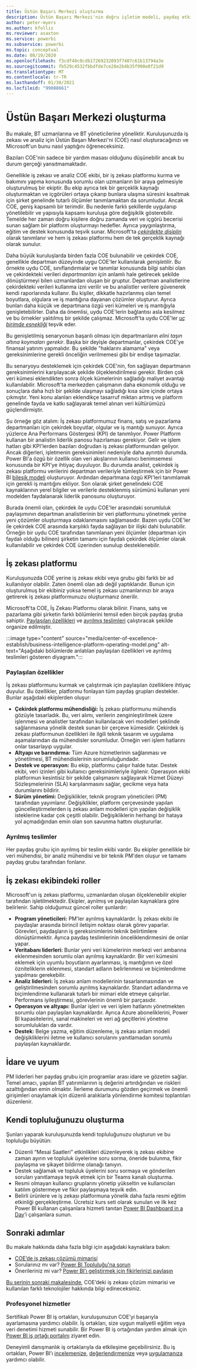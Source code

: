 ```yaml
---
title: Üstün Başarı Merkezi oluşturma
description: Üstün Başarı Merkezi'nin doğru işletim modeli, paydaş etkileşimi, paylaşılan ve ayrılmış yatırımlar sayesinde Microsoft'un sahip olduğu verilerden içgörü elde etmesini sağlayacak standartlaştırılmış analiz ve veri platformu oluşturmasına nasıl yardımcı olduğunu öğrenin.
author: peter-myers
ms.author: kfollis
ms.reviewer: asaxton
ms.service: powerbi
ms.subservice: powerbi
ms.topic: conceptual
ms.date: 08/19/2020
ms.openlocfilehash: f3cdf40c0cdb17269232093f7407c61b13794a3e
ms.sourcegitcommit: fb529c4532fbbdfde7ce28e2b4b35f990e8f21d9
ms.translationtype: MT
ms.contentlocale: tr-TR
ms.lasthandoff: 01/30/2021
ms.locfileid: "99088661"
---
```

# <a name="establish-a-center-of-excellence"></a>Üstün Başarı Merkezi oluşturma

Bu makale, BT uzmanlarına ve BT yöneticilerine yöneliktir. Kuruluşunuzda iş zekası ve analiz için Üstün Başarı Merkezi'ni (COE) nasıl oluşturacağınızı ve Microsoft'un bunu nasıl yaptığını öğreneceksiniz.

Bazıları COE'nin sadece bir yardım masası olduğunu düşünebilir ancak bu durum gerçeği yansıtmamaktadır.

Genellikle iş zekası ve analiz COE ekibi, bir iş zekası platformu kurma ve bakımını yapma konusunda sorumlu olan uzmanların bir araya gelmesiyle oluşturulmuş bir ekiptir. Bu ekip ayrıca tek bir gerçeklik kaynağı oluşturmaktan ve içgörüleri ortaya çıkarıp bunlara ulaşma süresini kısaltmak için şirket genelinde tutarlı ölçümler tanımlamaktan da sorumludur. Ancak COE, geniş kapsamlı bir terimdir. Bu nedenle farklı şekillerde uygulanıp yönetilebilir ve yapısıyla kapsamı kuruluşa göre değişiklik gösterebilir. Temelde her zaman doğru kişilere doğru zamanda veri ve içgörü becerisi sunan sağlam bir platform oluşturmayı hedefler. Ayrıca yaygınlaştırma, eğitim ve destek konusunda teşvik sunar. Microsoft'ta _[çekirdekte disiplin](center-of-excellence-microsoft-business-intelligence-transformation.md#discipline-at-the-core)_ olarak tanımlanır ve hem iş zekası platformu hem de tek gerçeklik kaynağı olarak sunulur.

Daha büyük kuruluşlarda birden fazla COE bulunabilir ve çekirdek COE, genellikle departman düzeyinde uygu COE'ler kullanılarak _genişletilir_. Bu örnekte uydu COE, sınıflandırmalar ve tanımlar konusunda bilgi sahibi olan ve çekirdekteki verileri _departmanları için_ anlamlı hale getirecek şekilde dönüştürmeyi bilen uzmanlardan oluşan bir gruptur. Departman analistlerine çekirdekteki verileri kullanma izni verilir ve bu analistler verilere güvenerek kendi raporlarında kullanır. Bu kişiler, dikkatle hazırlanmış olan temel boyutlara, olgulara ve iş mantığına dayanan çözümler oluşturur. Ayrıca bunları daha küçük ve departmana özgü veri kümeleri ve iş mantığıyla genişletebilirler. Daha da önemlisi, uydu COE'lerin bağlantısı asla kesilmez ve bu örnekler yalıtılmış bir şekilde çalışmaz. Microsoft'ta uydu COE'ler _[uç birimde esnekliği](center-of-excellence-microsoft-business-intelligence-transformation.md#flexibility-at-the-edge)_ teşvik eder.

Bu genişletilmiş senaryonun başarılı olması için departmanların _elini taşın altına koymaları gerekir_. Başka bir deyişle departmanlar, çekirdek COE'ye finansal yatırım yapmalıdır. Bu şekilde "haklarını alamama" veya gereksinimlerine gerekli önceliğin verilmemesi gibi bir endişe taşımazlar.

Bu senaryoyu desteklemek için çekirdek COE'nin, fon sağlayan departmanın gereksinimlerini karşılayacak şekilde ölçeklendirilmesi gerekir. Birden çok veri kümesi eklendikten sonra ölçek kümelerinin sağladığı maliyet avantajı kullanılabilir. Microsoft'ta merkezden çalışmanın daha ekonomik olduğu ve sonuçlara daha hızlı bir şekilde ulaşmayı sağladığı kısa süre içinde ortaya çıkmıştır. Yeni konu alanları eklendikçe tasarruf miktarı artmış ve platform genelinde fayda ve katkı sağlayarak temel alınan veri kültürümüzü güçlendirmiştir.

Şu örneğe göz atalım: İş zekası platformumuz finans, satış ve pazarlama departmanları için çekirdek boyutlar, olgular ve iş mantığı sunuyor. Ayrıca yüzlerce Ana Performans Göstergesi (KPI) de tanımlıyor. Power Platform kullanan bir analistin liderlik panosu hazırlaması gerekiyor. Gelir ve işlem hatları gibi KPI'lerden bazıları doğrudan iş zekası platformundan geliyor. Ancak diğerleri, işletmenin gereksinimleri nedeniyle daha ayrıntılı durumda. Power BI'a özgü bir özellik olan veri akışlarının kullanıcı benimsemesi konusunda bir KPI'ye ihtiyaç duyuluyor. Bu durumda analist, çekirdek iş zekası platformu verilerini departman verileriyle tümleştirmek için bir Power BI [bileşik modeli](composite-model-guidance.md) oluşturuyor. Ardından departmana özgü KPI'leri tanımlamak için gerekli iş mantığını ekliyor. Son olarak şirket genelindeki COE kaynaklarının yerel bilgiler ve verilerle desteklenmiş sürümünü kullanan yeni modelden faydalanarak liderlik panosunu oluşturuyor.

Burada önemli olan, çekirdek ile uydu COE'ler arasındaki sorumluluk paylaşımının departman analistlerinin bir veri platformunu yönetmek yerine yeni çözümler oluşturmaya odaklanmasını sağlamasıdır. Bazen uydu COE'ler ile çekirdek COE arasında karşılıklı fayda sağlayan bir ilişki dahi bulunabilir. Örneğin bir uydu COE tarafından tanımlanan yeni ölçümler (departman için faydalı olduğu bilinen) şirketin tamamı için faydalı çekirdek ölçümler olarak kullanılabilir ve çekirdek COE üzerinden sunulup desteklenebilir.

## <a name="bi-platform"></a>İş zekası platformu

Kuruluşunuzda COE yerine iş zekası ekibi veya grubu gibi farklı bir ad kullanılıyor olabilir. Zaten önemli olan adı değil yaptıklarıdır. Bunun için oluşturulmuş bir ekibiniz yoksa temel iş zekası uzmanlarınızı bir araya getirerek iş zekası platformunuzu oluşturmanız önerilir.

Microsoft'ta COE, İş Zekası Platformu olarak bilinir. Finans, satış ve pazarlama gibi şirketin farklı bölümlerini temsil eden birçok paydaş gruba sahiptir. [Paylaşılan özellikleri](#shared-capabilities) ve [ayrılmış teslimleri](#dedicated-deliveries) çalıştıracak şekilde organize edilmiştir.

:::image type="content" source="media/center-of-excellence-establish/business-intelligence-platform-operating-model.png" alt-text="Aşağıdaki bölümlerde anlatılan paylaşılan özellikleri ve ayrılmış teslimleri gösteren diyagram.":::

### <a name="shared-capabilities"></a>Paylaşılan özellikler

İş zekası platformunu kurmak ve çalıştırmak için paylaşılan özelliklere ihtiyaç duyulur. Bu özellikler, platformu fonlayan tüm paydaş grupları destekler. Bunlar aşağıdaki ekiplerden oluşur:

- **Çekirdek platformu mühendisliği:** İş zekası platformunu mühendis gözüyle tasarladık. Bu, veri alımı, verilerin zenginleştirilmek üzere işlenmesi ve analistler tarafından kullanılacak veri modelleri şeklinde sağlanmasına yönelik destek sunan bir çerçeve kümesidir. Çekirdek iş zekası platformunun özellikleri ile ilgili teknik tasarım ve uygulama aşamalarından da mühendisler sorumludur. Örneğin veri işlem hatlarını onlar tasarlayıp uygular.
- **Altyapı ve barındırma:** Tüm Azure hizmetlerinin sağlanması ve yönetilmesi, BT mühendislerinin sorumluluğundadır.
- **Destek ve operasyon:** Bu ekip, platformu çalışır halde tutar. Destek ekibi, veri izinleri gibi kullanıcı gereksinimleriyle ilgilenir. Operasyon ekibi platformun kesintisiz bir şekilde çalışmasını sağlayarak Hizmet Düzeyi Sözleşmelerinin (SLA) karşılanmasını sağlar, gecikme veya hata durumlarını bildirir.
- **Sürüm yönetimi:** Değişiklikler, teknik program yöneticileri (PM) tarafından yayımlanır. Değişiklikler, platform çerçevesinde yapılan güncelleştirmelerden iş zekası anlam modelleri için yapılan değişiklik isteklerine kadar çok çeşitli olabilir. Değişikliklerin herhangi bir hataya yol açmadığından emin olan son savunma hattını oluştururlar.

### <a name="dedicated-deliveries"></a>Ayrılmış teslimler

Her paydaş grubu için ayrılmış bir teslim ekibi vardır. Bu ekipler genellikle bir veri mühendisi, bir analiz mühendisi ve bir teknik PM'den oluşur ve tamamı paydaş grubu tarafından fonlanır.

## <a name="bi-team-roles"></a>İş zekası ekibindeki roller

Microsoft'un iş zekası platformu, uzmanlardan oluşan ölçeklenebilir ekipler tarafından işletilmektedir. Ekipler, ayrılmış ve paylaşılan kaynaklara göre belirlenir. Sahip olduğumuz güncel roller şunlardır:

- **Program yöneticileri:** PM'ler ayrılmış kaynaklardır. İş zekası ekibi ile paydaşlar arasında birincil iletişim noktası olarak görev yaparlar. Görevleri, paydaşların iş gereksinimlerini teknik belirtimlere dönüştürmektir. Ayrıca paydaş teslimlerinin önceliklendirmesini de onlar yapar.
- **Veritabanı liderleri:** Bunlar yeni veri kümelerinin merkezi veri ambarına eklenmesinden sorumlu olan ayrılmış kaynaklardır. Bir veri kümesini eklemek için uyumlu boyutların ayarlanması, iş mantığının ve özel özniteliklerin eklenmesi, standart adların belirlenmesi ve biçimlendirme yapılması gerekebilir.
- **Analiz liderleri:** İş zekası anlam modellerinin tasarlanmasından ve geliştirilmesinden sorumlu ayrılmış kaynaklardır. Standart adlandırma ve biçimlendirme kullanarak tutarlı bir mimari elde etmeye çalışırlar. Performans iyileştirmesi, görevlerinin önemli bir parçasıdır.
- **Operasyon ve altyapı:** Bunlar işleri ve veri işlem hatlarını yönetmekten sorumlu olan paylaşılan kaynaklardır. Ayrıca Azure aboneliklerini, Power BI kapasitelerini, sanal makineleri ve veri ağ geçitlerini yönetme sorumlulukları da vardır.
- **Destek:** Belge yazma, eğitim düzenleme, iş zekası anlam modeli değişikliklerini iletme ve kullanıcı sorularını yanıtlamadan sorumlu paylaşılan kaynaklardır.

## <a name="governance-and-compliance"></a>İdare ve uyum

PM liderleri her paydaş grubu için programlar arası idare ve gözetim sağlar. Temel amacı, yapılan BT yatırımlarının iş değerini artırdığından ve riskleri azalttığından emin olmaktır. İlerleme durumunu gözden geçirmek ve önemli girişimleri onaylamak için düzenli aralıklarla yönlendirme komitesi toplantıları düzenlenir.

## <a name="grow-your-own-community"></a>Kendi topluluğunuzu oluşturma

Şunları yaparak kuruluşunuzda kendi topluluğunuzu oluşturun ve bu topluluğu büyütün:

- Düzenli “Mesai Saatleri” etkinlikleri düzenleyerek iş zekası ekibine zaman ayırın ve topluluk üyelerine soru sorma, öneride bulunma, fikir paylaşma ve şikayet bildirme olanağı tanıyın.
- Destek sağlamak ve topluluk üyelerini soru sormaya ve gönderilen soruları yanıtlamaya teşvik etmek için bir Teams kanalı oluşturma.
- Resmi olmayan kullanıcı gruplarını yönetip yükseltin ve kullanıcıları katılım göstermeye ve fikir paylaşmaya teşvik edin.
- Belirli ürünlere ve iş zekası platformuna yönelik daha fazla resmi eğitim etkinliği gerçekleştirme. Ücretsiz kurs seti olarak sunulan ve ilk kez Power BI kullanan çalışanlara hizmeti tanıtan [Power BI Dashboard in a Day](https://powerbi.microsoft.com/diad/)’i çalışanlara sunun.

## <a name="next-steps"></a>Sonraki adımlar

Bu makale hakkında daha fazla bilgi için aşağıdaki kaynaklara bakın:

- [COE’de iş zekası çözümü mimarisi](center-of-excellence-business-intelligence-solution-architecture.md)
- Sorularınız mı var? [Power BI Topluluğu'na sorun](https://community.powerbi.com/)
- Önerileriniz mi var? [Power BI'ı geliştirmek için fikirlerinizi paylaşın](https://ideas.powerbi.com/)

[Bu serinin sonraki makalesinde](center-of-excellence-business-intelligence-solution-architecture.md), COE’deki iş zekası çözüm mimarisi ve kullanılan farklı teknolojiler hakkında bilgi edineceksiniz.

### <a name="professional-services"></a>Profesyonel hizmetler

Sertifikalı Power BI iş ortakları, kuruluşunuzun COE’yi başarıyla ayarlamasına yardımcı olabilir. İş ortakları, size uygun maliyetli eğitim veya veri denetimi hizmeti sunabilir. Bir Power BI iş ortağından yardım almak için [Power BI iş ortağı portalını](https://powerbi.microsoft.com/partners/) ziyaret edin.

Deneyimli danışmanlık iş ortaklarıyla da etkileşime geçebilirsiniz. Bu iş ortakları, Power BI’ı [incelemenize](https://appsource.microsoft.com/marketplace/consulting-services?product=power-bi&serviceType=assessment&country=ALL&region=ALL), [değerlendirmenize](https://appsource.microsoft.com/marketplace/consulting-services?product=power-bi&serviceType=proof-of-concept&country=ALL&region=ALL) veya [uygulamanıza](https://appsource.microsoft.com/marketplace/consulting-services?product=power-bi&serviceType=implementation&country=ALL&region=ALL&page=1) yardımcı olabilir.
